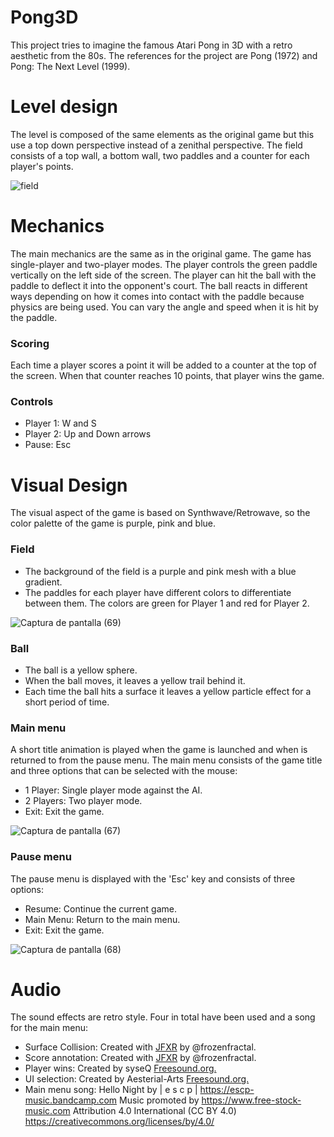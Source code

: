 # Pong3D
This project tries to imagine the famous Atari Pong in 3D with a retro aesthetic from the 80s. 
The references for the project are Pong (1972) and Pong: The Next Level (1999). 

# Level design
The level is composed of the same elements as the original game but this use a top down perspective instead of a zenithal perspective. 
The field consists of a top wall, a bottom wall, two paddles and a counter for each player's points.

![field](https://user-images.githubusercontent.com/100529722/172231127-b906b0e9-9b71-4196-a26d-67b16f176743.png)

# Mechanics
The main mechanics are the same as in the original game. The game has single-player and two-player modes. 
The player controls the green paddle vertically on the left side of the screen. The player can hit the ball with the paddle to deflect it into the opponent's court. 
The ball reacts in different ways depending on how it comes into contact with the paddle because physics are being used. 
You can vary the angle and speed when it is hit by the paddle.

### Scoring
Each time a player scores a point it will be added to a counter at the top of the screen. When that counter reaches 10 points, that player wins the game. 

### Controls
- Player 1: W and S
- Player 2: Up and Down arrows
- Pause: Esc

# Visual Design
The visual aspect of the game is based on Synthwave/Retrowave, so the color palette of the game is purple, pink and blue. 
### Field
- The background of the field is a purple and pink mesh with a blue gradient. 
- The paddles for each player have different colors to differentiate between them. The colors are green for Player 1 and red for Player 2.

 ![Captura de pantalla (69)](https://user-images.githubusercontent.com/100529722/172232134-c1d1ad4b-d830-44a4-98a6-56f56af3e713.png)

### Ball
- The ball is a yellow sphere.
- When the ball moves, it leaves a yellow trail behind it.
- Each time the ball hits a surface it leaves a yellow particle effect for a short period of time.

### Main menu
A short title animation is played when the game is launched and when is returned to from the pause menu. 
The main menu consists of the game title and three options that can be selected with the mouse:
- 1 Player: Single player mode against the AI.
- 2 Players: Two player mode.
- Exit: Exit the game.

![Captura de pantalla (67)](https://user-images.githubusercontent.com/100529722/172232182-61a510d0-14b1-406c-b0bf-fed83113fbc8.png)

### Pause menu
The pause menu is displayed with the 'Esc' key and consists of three options: 
- Resume: Continue the current game.
- Main Menu: Return to the main menu.
- Exit: Exit the game.

![Captura de pantalla (68)](https://user-images.githubusercontent.com/100529722/172232199-e846257a-50bf-4268-9ce6-1e1a2c12ccde.png)

# Audio
The sound effects are retro style. Four in total have been used and a song for the main menu:
- Surface Collision: Created with [JFXR](https://jfxr.frozenfractal.com/) by @frozenfractal.
- Score annotation: Created with [JFXR](https://jfxr.frozenfractal.com/) by @frozenfractal.
- Player wins: Created by syseQ [Freesound.org.](https://freesound.org/people/syseQ/sounds/267528/)
- UI selection: Created by Aesterial-Arts [Freesound.org.](https://freesound.org/people/Aesterial-Arts/sounds/633874/)
- Main menu song: Hello Night by | e s c p | https://escp-music.bandcamp.com Music promoted by https://www.free-stock-music.com Attribution 4.0 International (CC BY 4.0) https://creativecommons.org/licenses/by/4.0/

